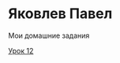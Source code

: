 

# Яковлев Павел
Мои домашние задания


[Урок 12](https://pavelyakovlev1984.github.io/lessen12/ "Моя готовая домашка")
